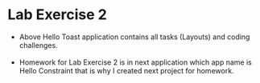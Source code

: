 # Lab Exercise 2
<p><ul><li>Above Hello Toast application contains all tasks (Layouts) and coding challenges.</li><br/><li>Homework for Lab Exercise 2 is in next application which app name is Hello Constraint that is why I created next project for homework.</li></ul></p>
